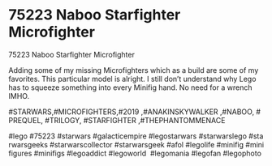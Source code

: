 # 75223 Naboo Starfighter Microfighter

75223 Naboo Starfighter Microfighter

Adding some of my missing Microfighters which as a build are some of my favorites. This particular model is alright. I still don’t understand why Lego has to squeeze something into every Minifig hand. No need for a wrench IMHO.

#STARWARS,#MICROFIGHTERS,#2019 ,#ANAKINSKYWALKER ,#NABOO, #PREQUEL, #TRILOGY, #STARFIGHTER ,#THEPHANTOMMENACE

#lego #75223 #starwars #galacticempire #legostarwars #starwarslego #starwarsgeeks #starwarscollector #starwarsgeek #afol #legolife #minifig #minifigures #minifigs #legoaddict #legoworld  #legomania #legofan #legophoto 

